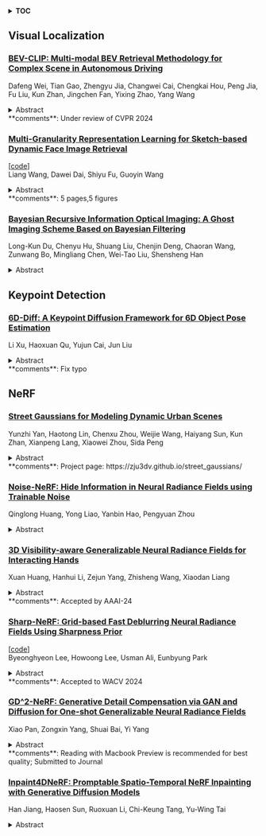 <details>
  <summary><b>TOC</b></summary>
  <ol>
    <li><a href=#visual-localization>Visual Localization</a></li>
      <ul>
        <li><a href=#BEV-CLIP:-Multi-modal-BEV-Retrieval-Methodology-for-Complex-Scene-in-Autonomous-Driving>BEV-CLIP: Multi-modal BEV Retrieval Methodology for Complex Scene in Autonomous Driving</a></li>
        <li><a href=#Multi-Granularity-Representation-Learning-for-Sketch-based-Dynamic-Face-Image-Retrieval>Multi-Granularity Representation Learning for Sketch-based Dynamic Face Image Retrieval</a></li>
        <li><a href=#Bayesian-Recursive-Information-Optical-Imaging:-A-Ghost-Imaging-Scheme-Based-on-Bayesian-Filtering>Bayesian Recursive Information Optical Imaging: A Ghost Imaging Scheme Based on Bayesian Filtering</a></li>
      </ul>
    </li>
    <li><a href=#keypoint-detection>Keypoint Detection</a></li>
      <ul>
        <li><a href=#6D-Diff:-A-Keypoint-Diffusion-Framework-for-6D-Object-Pose-Estimation>6D-Diff: A Keypoint Diffusion Framework for 6D Object Pose Estimation</a></li>
      </ul>
    </li>
    <li><a href=#nerf>NeRF</a></li>
      <ul>
        <li><a href=#Street-Gaussians-for-Modeling-Dynamic-Urban-Scenes>Street Gaussians for Modeling Dynamic Urban Scenes</a></li>
        <li><a href=#Noise-NeRF:-Hide-Information-in-Neural-Radiance-Fields-using-Trainable-Noise>Noise-NeRF: Hide Information in Neural Radiance Fields using Trainable Noise</a></li>
        <li><a href=#3D-Visibility-aware-Generalizable-Neural-Radiance-Fields-for-Interacting-Hands>3D Visibility-aware Generalizable Neural Radiance Fields for Interacting Hands</a></li>
        <li><a href=#Sharp-NeRF:-Grid-based-Fast-Deblurring-Neural-Radiance-Fields-Using-Sharpness-Prior>Sharp-NeRF: Grid-based Fast Deblurring Neural Radiance Fields Using Sharpness Prior</a></li>
        <li><a href=#GD^2-NeRF:-Generative-Detail-Compensation-via-GAN-and-Diffusion-for-One-shot-Generalizable-Neural-Radiance-Fields>GD^2-NeRF: Generative Detail Compensation via GAN and Diffusion for One-shot Generalizable Neural Radiance Fields</a></li>
        <li><a href=#Inpaint4DNeRF:-Promptable-Spatio-Temporal-NeRF-Inpainting-with-Generative-Diffusion-Models>Inpaint4DNeRF: Promptable Spatio-Temporal NeRF Inpainting with Generative Diffusion Models</a></li>
      </ul>
    </li>
  </ol>
</details>

## Visual Localization  

### [BEV-CLIP: Multi-modal BEV Retrieval Methodology for Complex Scene in Autonomous Driving](http://arxiv.org/abs/2401.01065)  
Dafeng Wei, Tian Gao, Zhengyu Jia, Changwei Cai, Chengkai Hou, Peng Jia, Fu Liu, Kun Zhan, Jingchen Fan, Yixing Zhao, Yang Wang  
<details>  
  <summary>Abstract</summary>  
  <ol>  
    The demand for the retrieval of complex scene data in autonomous driving is increasing, especially as passenger vehicles have been equipped with the ability to navigate urban settings, with the imperative to address long-tail scenarios. Meanwhile, under the pre-existing two dimensional image retrieval method, some problems may arise with scene retrieval, such as lack of global feature representation and subpar text retrieval ability. To address these issues, we have proposed \textbf{BEV-CLIP}, the first multimodal Bird's-Eye View(BEV) retrieval methodology that utilizes descriptive text as an input to retrieve corresponding scenes. This methodology applies the semantic feature extraction abilities of a large language model (LLM) to facilitate zero-shot retrieval of extensive text descriptions, and incorporates semi-structured information from a knowledge graph to improve the semantic richness and variety of the language embedding. Our experiments result in 87.66% accuracy on NuScenes dataset in text-to-BEV feature retrieval. The demonstrated cases in our paper support that our retrieval method is also indicated to be effective in identifying certain long-tail corner scenes.  
  </ol>  
</details>  
**comments**: Under review of CVPR 2024  
  
### [Multi-Granularity Representation Learning for Sketch-based Dynamic Face Image Retrieval](http://arxiv.org/abs/2401.00371)  
[[code](https://github.com/ddw2aigroup2cqupt/mgrl)]  
Liang Wang, Dawei Dai, Shiyu Fu, Guoyin Wang  
<details>  
  <summary>Abstract</summary>  
  <ol>  
    In specific scenarios, face sketch can be used to identify a person. However, drawing a face sketch often requires exceptional skill and is time-consuming, limiting its widespread applications in actual scenarios. The new framework of sketch less face image retrieval (SLFIR)[1] attempts to overcome the barriers by providing a means for humans and machines to interact during the drawing process. Considering SLFIR problem, there is a large gap between a partial sketch with few strokes and any whole face photo, resulting in poor performance at the early stages. In this study, we propose a multigranularity (MG) representation learning (MGRL) method to address the SLFIR problem, in which we learn the representation of different granularity regions for a partial sketch, and then, by combining all MG regions of the sketches and images, the final distance was determined. In the experiments, our method outperformed state-of-the-art baselines in terms of early retrieval on two accessible datasets. Codes are available at https://github.com/ddw2AIGROUP2CQUPT/MGRL.  
  </ol>  
</details>  
**comments**: 5 pages,5 figures  
  
### [Bayesian Recursive Information Optical Imaging: A Ghost Imaging Scheme Based on Bayesian Filtering](http://arxiv.org/abs/2401.00032)  
Long-Kun Du, Chenyu Hu, Shuang Liu, Chenjin Deng, Chaoran Wang, Zunwang Bo, Mingliang Chen, Wei-Tao Liu, Shensheng Han  
<details>  
  <summary>Abstract</summary>  
  <ol>  
    Computational imaging~(CI) has been attracting a lot of interest in recent years for its superiority over traditional imaging in various applications. In CI systems, information is generally acquired in an encoded form and subsequently decoded via processing algorithms, which is quite in line with the information transmission mode of modern communication, and leads to emerging studies from the viewpoint of information optical imaging. Currently, one of the most important issues to be theoretically studied for CI is to quantitatively evaluate the fundamental ability of information acquisition, which is essential for both objective performance assessment and efficient design of imaging system. In this paper, by incorporating the Bayesian filtering paradigm, we propose a framework for CI that enables quantitative evaluation and design of the imaging system, and demonstate it based on ghost imaging. In specific, this framework can provide a quantitative evaluation on the acquired information through Fisher information and Cram\'er-Rao Lower Bound (CRLB), and the intrinsic performance of the imaging system can be accessed in real-time. With simulation and experiments, the framework is validated and compared with existing linear unbiased algorithms. In particular, the image retrieval can reach the CRLB. Furthermore, information-driven adaptive design for optimizing the information acquisition procedure is also achieved. By quantitative describing and efficient designing, the proposed framework is expected to promote the practical applications of CI techniques.  
  </ol>  
</details>  
  
  



## Keypoint Detection  

### [6D-Diff: A Keypoint Diffusion Framework for 6D Object Pose Estimation](http://arxiv.org/abs/2401.00029)  
Li Xu, Haoxuan Qu, Yujun Cai, Jun Liu  
<details>  
  <summary>Abstract</summary>  
  <ol>  
    Estimating the 6D object pose from a single RGB image often involves noise and indeterminacy due to challenges such as occlusions and cluttered backgrounds. Meanwhile, diffusion models have shown appealing performance in generating high-quality images from random noise with high indeterminacy through step-by-step denoising. Inspired by their denoising capability, we propose a novel diffusion-based framework (6D-Diff) to handle the noise and indeterminacy in object pose estimation for better performance. In our framework, to establish accurate 2D-3D correspondence, we formulate 2D keypoints detection as a reverse diffusion (denoising) process. To facilitate such a denoising process, we design a Mixture-of-Cauchy-based forward diffusion process and condition the reverse process on the object features. Extensive experiments on the LM-O and YCB-V datasets demonstrate the effectiveness of our framework.  
  </ol>  
</details>  
**comments**: Fix typo  
  
  



## NeRF  

### [Street Gaussians for Modeling Dynamic Urban Scenes](http://arxiv.org/abs/2401.01339)  
Yunzhi Yan, Haotong Lin, Chenxu Zhou, Weijie Wang, Haiyang Sun, Kun Zhan, Xianpeng Lang, Xiaowei Zhou, Sida Peng  
<details>  
  <summary>Abstract</summary>  
  <ol>  
    This paper aims to tackle the problem of modeling dynamic urban street scenes from monocular videos. Recent methods extend NeRF by incorporating tracked vehicle poses to animate vehicles, enabling photo-realistic view synthesis of dynamic urban street scenes. However, significant limitations are their slow training and rendering speed, coupled with the critical need for high precision in tracked vehicle poses. We introduce Street Gaussians, a new explicit scene representation that tackles all these limitations. Specifically, the dynamic urban street is represented as a set of point clouds equipped with semantic logits and 3D Gaussians, each associated with either a foreground vehicle or the background. To model the dynamics of foreground object vehicles, each object point cloud is optimized with optimizable tracked poses, along with a dynamic spherical harmonics model for the dynamic appearance. The explicit representation allows easy composition of object vehicles and background, which in turn allows for scene editing operations and rendering at 133 FPS (1066 $\times$ 1600 resolution) within half an hour of training. The proposed method is evaluated on multiple challenging benchmarks, including KITTI and Waymo Open datasets. Experiments show that the proposed method consistently outperforms state-of-the-art methods across all datasets. Furthermore, the proposed representation delivers performance on par with that achieved using precise ground-truth poses, despite relying only on poses from an off-the-shelf tracker. The code is available at https://zju3dv.github.io/street_gaussians/.  
  </ol>  
</details>  
**comments**: Project page: https://zju3dv.github.io/street_gaussians/  
  
### [Noise-NeRF: Hide Information in Neural Radiance Fields using Trainable Noise](http://arxiv.org/abs/2401.01216)  
Qinglong Huang, Yong Liao, Yanbin Hao, Pengyuan Zhou  
<details>  
  <summary>Abstract</summary>  
  <ol>  
    Neural radiance fields (NeRF) have been proposed as an innovative 3D representation method. While attracting lots of attention, NeRF faces critical issues such as information confidentiality and security. Steganography is a technique used to embed information in another object as a means of protecting information security. Currently, there are few related studies on NeRF steganography, facing challenges in low steganography quality, model weight damage, and a limited amount of steganographic information. This paper proposes a novel NeRF steganography method based on trainable noise: Noise-NeRF. Furthermore, we propose the Adaptive Pixel Selection strategy and Pixel Perturbation strategy to improve the steganography quality and efficiency. The extensive experiments on open-source datasets show that Noise-NeRF provides state-of-the-art performances in both steganography quality and rendering quality, as well as effectiveness in super-resolution image steganography.  
  </ol>  
</details>  
  
### [3D Visibility-aware Generalizable Neural Radiance Fields for Interacting Hands](http://arxiv.org/abs/2401.00979)  
Xuan Huang, Hanhui Li, Zejun Yang, Zhisheng Wang, Xiaodan Liang  
<details>  
  <summary>Abstract</summary>  
  <ol>  
    Neural radiance fields (NeRFs) are promising 3D representations for scenes, objects, and humans. However, most existing methods require multi-view inputs and per-scene training, which limits their real-life applications. Moreover, current methods focus on single-subject cases, leaving scenes of interacting hands that involve severe inter-hand occlusions and challenging view variations remain unsolved. To tackle these issues, this paper proposes a generalizable visibility-aware NeRF (VA-NeRF) framework for interacting hands. Specifically, given an image of interacting hands as input, our VA-NeRF first obtains a mesh-based representation of hands and extracts their corresponding geometric and textural features. Subsequently, a feature fusion module that exploits the visibility of query points and mesh vertices is introduced to adaptively merge features of both hands, enabling the recovery of features in unseen areas. Additionally, our VA-NeRF is optimized together with a novel discriminator within an adversarial learning paradigm. In contrast to conventional discriminators that predict a single real/fake label for the synthesized image, the proposed discriminator generates a pixel-wise visibility map, providing fine-grained supervision for unseen areas and encouraging the VA-NeRF to improve the visual quality of synthesized images. Experiments on the Interhand2.6M dataset demonstrate that our proposed VA-NeRF outperforms conventional NeRFs significantly. Project Page: \url{https://github.com/XuanHuang0/VANeRF}.  
  </ol>  
</details>  
**comments**: Accepted by AAAI-24  
  
### [Sharp-NeRF: Grid-based Fast Deblurring Neural Radiance Fields Using Sharpness Prior](http://arxiv.org/abs/2401.00825)  
[[code](https://github.com/benhenryl/sharpnerf)]  
Byeonghyeon Lee, Howoong Lee, Usman Ali, Eunbyung Park  
<details>  
  <summary>Abstract</summary>  
  <ol>  
    Neural Radiance Fields (NeRF) have shown remarkable performance in neural rendering-based novel view synthesis. However, NeRF suffers from severe visual quality degradation when the input images have been captured under imperfect conditions, such as poor illumination, defocus blurring, and lens aberrations. Especially, defocus blur is quite common in the images when they are normally captured using cameras. Although few recent studies have proposed to render sharp images of considerably high-quality, yet they still face many key challenges. In particular, those methods have employed a Multi-Layer Perceptron (MLP) based NeRF, which requires tremendous computational time. To overcome these shortcomings, this paper proposes a novel technique Sharp-NeRF -- a grid-based NeRF that renders clean and sharp images from the input blurry images within half an hour of training. To do so, we used several grid-based kernels to accurately model the sharpness/blurriness of the scene. The sharpness level of the pixels is computed to learn the spatially varying blur kernels. We have conducted experiments on the benchmarks consisting of blurry images and have evaluated full-reference and non-reference metrics. The qualitative and quantitative results have revealed that our approach renders the sharp novel views with vivid colors and fine details, and it has considerably faster training time than the previous works. Our project page is available at https://benhenryl.github.io/SharpNeRF/  
  </ol>  
</details>  
**comments**: Accepted to WACV 2024  
  
### [GD^2-NeRF: Generative Detail Compensation via GAN and Diffusion for One-shot Generalizable Neural Radiance Fields](http://arxiv.org/abs/2401.00616)  
Xiao Pan, Zongxin Yang, Shuai Bai, Yi Yang  
<details>  
  <summary>Abstract</summary>  
  <ol>  
    In this paper, we focus on the One-shot Novel View Synthesis (O-NVS) task which targets synthesizing photo-realistic novel views given only one reference image per scene. Previous One-shot Generalizable Neural Radiance Fields (OG-NeRF) methods solve this task in an inference-time finetuning-free manner, yet suffer the blurry issue due to the encoder-only architecture that highly relies on the limited reference image. On the other hand, recent diffusion-based image-to-3d methods show vivid plausible results via distilling pre-trained 2D diffusion models into a 3D representation, yet require tedious per-scene optimization. Targeting these issues, we propose the GD $^2$-NeRF, a Generative Detail compensation framework via GAN and Diffusion that is both inference-time finetuning-free and with vivid plausible details. In detail, following a coarse-to-fine strategy, GD$^2$-NeRF is mainly composed of a One-stage Parallel Pipeline (OPP) and a 3D-consistent Detail Enhancer (Diff3DE). At the coarse stage, OPP first efficiently inserts the GAN model into the existing OG-NeRF pipeline for primarily relieving the blurry issue with in-distribution priors captured from the training dataset, achieving a good balance between sharpness (LPIPS, FID) and fidelity (PSNR, SSIM). Then, at the fine stage, Diff3DE further leverages the pre-trained image diffusion models to complement rich out-distribution details while maintaining decent 3D consistency. Extensive experiments on both the synthetic and real-world datasets show that GD$^2$ -NeRF noticeably improves the details while without per-scene finetuning.  
  </ol>  
</details>  
**comments**: Reading with Macbook Preview is recommended for best quality;
  Submitted to Journal  
  
### [Inpaint4DNeRF: Promptable Spatio-Temporal NeRF Inpainting with Generative Diffusion Models](http://arxiv.org/abs/2401.00208)  
Han Jiang, Haosen Sun, Ruoxuan Li, Chi-Keung Tang, Yu-Wing Tai  
<details>  
  <summary>Abstract</summary>  
  <ol>  
    Current Neural Radiance Fields (NeRF) can generate photorealistic novel views. For editing 3D scenes represented by NeRF, with the advent of generative models, this paper proposes Inpaint4DNeRF to capitalize on state-of-the-art stable diffusion models (e.g., ControlNet) for direct generation of the underlying completed background content, regardless of static or dynamic. The key advantages of this generative approach for NeRF inpainting are twofold. First, after rough mask propagation, to complete or fill in previously occluded content, we can individually generate a small subset of completed images with plausible content, called seed images, from which simple 3D geometry proxies can be derived. Second and the remaining problem is thus 3D multiview consistency among all completed images, now guided by the seed images and their 3D proxies. Without other bells and whistles, our generative Inpaint4DNeRF baseline framework is general which can be readily extended to 4D dynamic NeRFs, where temporal consistency can be naturally handled in a similar way as our multiview consistency.  
  </ol>  
</details>  
  
  



